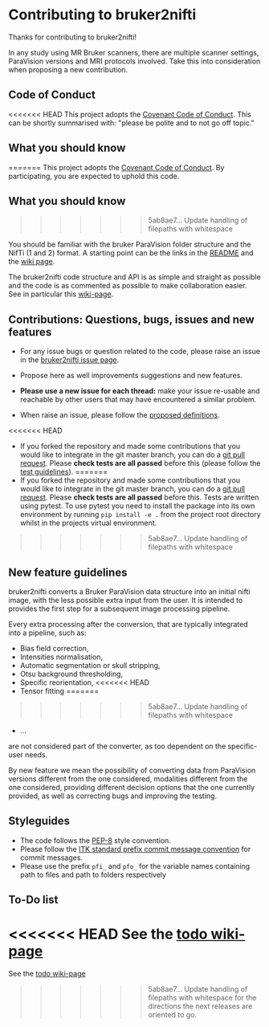 # Contributing to bruker2nifti

Thanks for contributing to bruker2nifti!

In any study using MR Bruker scanners, there are multiple scanner settings,
ParaVision versions and MRI protocols involved. Take this into consideration when proposing a new contribution.

## Code of Conduct

<<<<<<< HEAD
This project adopts the [Covenant Code of Conduct](https://contributor-covenant.org/). 
This can be shortly summarised with: "please be polite and to not go off topic." 
 
## What you should know 
=======
This project adopts the [Covenant Code of Conduct](https://contributor-covenant.org/).
By participating, you are expected to uphold this code.

## What you should know
>>>>>>> 5ab8ae7... Update handling of filepaths with whitespace

You should be familiar with the bruker ParaVision folder structure and the NifTi (1 and 2)
format.
A starting point can be the links in the [README](https://github.com/SebastianoF/bruker2nifti/blob/master/README.md)
and the [wiki page](https://github.com/SebastianoF/bruker2nifti/wiki).

The bruker2nifti code structure and API is as simple and straight as possible and the
 code is as commented as possible to make collaboration easier. See in particular this
[wiki-page](https://github.com/SebastianoF/bruker2nifti/wiki/Code-rationale,-definitions-and-structure).

## Contributions: Questions, bugs, issues and new features

+ For any issue bugs or question related to the code, please raise an issue in the
[bruker2nifti issue page](https://github.com/SebastianoF/bruker2nifti/issues).

+ Propose here as well improvements suggestions and new features.

+ **Please use a new issue for each thread:** make your issue re-usable and reachable by other users that may have
encountered a similar problem.

+ When raise an issue, please follow the
[proposed definitions](https://github.com/SebastianoF/bruker2nifti/wiki/Code-rationale,-definitions-and-structure).

<<<<<<< HEAD
+ If you forked the repository and made some contributions that you would like to integrate in the git master branch, 
you can do a [git pull request](https://yangsu.github.io/pull-request-tutorial/). Please **check tests are all passed** 
before this (please follow the [test guidelines](https://github.com/SebastianoF/bruker2nifti/wiki/Code-Testing-and-Continuous-Integration-with-Nosetest)).
=======
+ If you forked the repository and made some contributions that you would like to integrate in the git master branch,
you can do a [git pull request](https://yangsu.github.io/pull-request-tutorial/). Please **check tests are all passed**
before this. Tests are written using pytest. To use pytest you need to install
the package into its own environment by running `pip install -e .` from the
project root directory whilst in the projects virtual environment.
>>>>>>> 5ab8ae7... Update handling of filepaths with whitespace

## New feature guidelines

bruker2nifti converts a Bruker ParaVision data structure into an initial nifti image, with the less possible
extra input from the user. It is intended to provides the first step for a subsequent image processing pipeline.

Every extra processing after the conversion, that are typically integrated into a pipeline, such as:
+ Bias field correction,
+ Intensities normalisation,
+ Automatic segmentation or skull stripping,
+ Otsu background thresholding,
+ Specific reorientation,
<<<<<<< HEAD
+ Tensor fitting
=======
>>>>>>> 5ab8ae7... Update handling of filepaths with whitespace
+ ...

are not considered part of the converter, as too dependent on the specific-user needs.

By new feature we mean the possibility of converting data from ParaVision versions different from the one considered,
  modalities different from the one considered, providing different decision options that the one currently provided,
  as well as correcting bugs and improving the testing.

## Styleguides

+ The code follows the [PEP-8](https://www.python.org/dev/peps/pep-0008/) style convention.
+ Please follow the [ITK standard prefix commit message convention](https://itk.org/Wiki/ITK/Git/Develop) for commit messages.
+ Please use the prefix `pfi_` and `pfo_` for the variable names containing path to files and path to folders respectively

## To-Do list

<<<<<<< HEAD
See the [todo wiki-page](https://github.com/SebastianoF/bruker2nifti/wiki/Work-in-progress-and--Future-work) 
=======
See the [todo wiki-page](https://github.com/SebastianoF/bruker2nifti/wiki/Work-in-progress-and--Future-work)
>>>>>>> 5ab8ae7... Update handling of filepaths with whitespace
for the directions the next releases are oriented to go.
